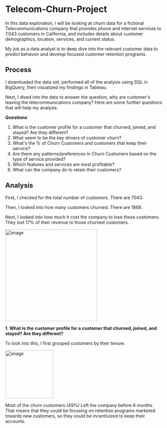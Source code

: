 # Telecom-Churn-Project

In this data exploration, I will be looking at churn data for a fictional Telecommunications company that provides phone and internet services to 7,043 customers in California, and includes details about customer demographics, location, services, and current status.

My job as a data analyst is to deep dive into the relevant customer data to predict behavior and develop focused customer retention programs.

## Process
I downloaded the data set, performed all of the analysis using SQL in BigQuery, then visualized my findings in Tableau.

Next, I dived into the data to answer the question, why are customer's leaving the telecommunications company? Here are some further questions that will help my analysis.

**Questions**
1. What is the customer profile for a customer that churned, joined, and stayed? Are they different?
2. What seem to be the key drivers of customer churn?
3. What's the % of Churn Customers and customers that keep their service?
4. Are there any patterns/preferences in Churn Customers based on the type of service provided?
5. Which features and services are most profitable?
6. What can the company do to retain their customers?


## Analysis 

First, I checked for the total number of customers. There are 7043.

Then, I looked into how many customers churned. There are 1869.

Next, I looked into how much it cost the company to lose these customers. They lost 17% of their revenue to those churned customers.
  
<img width="293" alt="image" src="https://github.com/lanikaw/Telecom-Churn-Project/assets/160637642/3914232c-1b06-4a85-a375-5ccbd9c61c76">

**1. What is the customer profile for a customer that churned, joined, and stayed? Are they different?**

   To look into this, I first grouped customers by their tenure.
 
 <img width="153" alt="image" src="https://github.com/lanikaw/Telecom-Churn-Project/assets/160637642/2dac61a8-610c-4bfa-a010-ba06b04bc73d">

Most of the churn customers (49%) Left the company before 6 months. That means that they could be focusing on retention programs marketed towards new customers, so they could be incentivized to keep their accounts.



   





